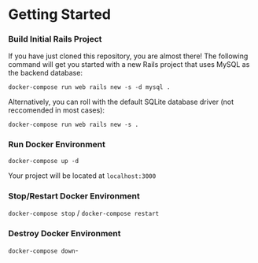 # Getting Started

### Build Initial Rails Project
If you have just cloned this repository, you are almost there!
The following command will get you started with a new Rails project that uses MySQL as the backend database:

`docker-compose run web rails new -s -d mysql .`

Alternatively, you can roll with the default SQLite database driver (not reccomended in most cases):

`docker-compose run web rails new -s .`

### Run Docker Environment
`docker-compose up -d`

Your project will be located at `localhost:3000`

### Stop/Restart Docker Environment
`docker-compose stop` /
`docker-compose restart`

### Destroy Docker Environment
`docker-compose down`-

